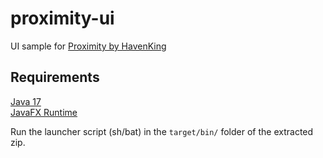 # proximity-ui

UI sample for [Proximity by HavenKing  ](https://github.com/Proximity-Engine)

## Requirements

[Java 17](https://www.oracle.com/java/technologies/downloads/)  
[JavaFX Runtime](https://gluonhq.com/products/javafx/)

Run the launcher script (sh/bat) in the `target/bin/` folder of the extracted zip.
